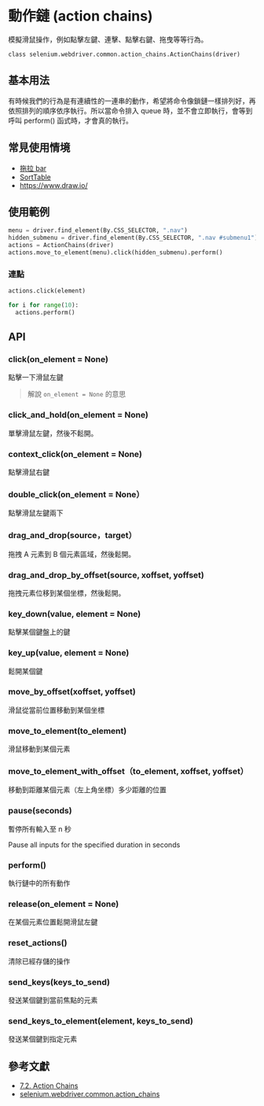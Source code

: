 # 動作鏈 (action chains)

模擬滑鼠操作，例如點擊左鍵、連擊、點擊右鍵、拖曳等等行為。

```
class selenium.webdriver.common.action_chains.ActionChains(driver)
```

## 基本用法

有時候我們的行為是有連續性的一連串的動作，希望將命令像鎖鏈一樣排列好，再依照排列的順序依序執行。所以當命令排入 queue 時，並不會立即執行，會等到呼叫 perform() 函式時，才會真的執行。

## 常見使用情境

- [拖拉 bar](https://www.w3schools.com/tags/tryit.asp?filename=tryhtml5_input_type_range)
- [SortTable](https://demoqa.com/sortable)
- <https://www.draw.io/>

## 使用範例

```py
menu = driver.find_element(By.CSS_SELECTOR, ".nav")
hidden_submenu = driver.find_element(By.CSS_SELECTOR, ".nav #submenu1")
actions = ActionChains(driver)
actions.move_to_element(menu).click(hidden_submenu).perform()
```

### 連點

```py
actions.click(element)

for i for range(10):
  actions.perform()
```

## API

### click(on_element = None)

點擊一下滑鼠左鍵

> 解說 `on_element = None` 的意思

### click_and_hold(on_element = None)

單擊滑鼠左鍵，然後不鬆開。

### context_click(on_element = None)

點擊滑鼠右鍵

### double_click(on_element = None）

點擊滑鼠左鍵兩下

### drag_and_drop(source，target）

拖拽 A 元素到 B 個元素區域，然後鬆開。

### drag_and_drop_by_offset(source, xoffset, yoffset)

拖拽元素位移到某個坐標，然後鬆開。

### key_down(value, element = None)

點擊某個鍵盤上的鍵

### key_up(value, element = None)

鬆開某個鍵

### move_by_offset(xoffset, yoffset)

滑鼠從當前位置移動到某個坐標

### move_to_element(to_element)

滑鼠移動到某個元素

### move_to_element_with_offset（to_element, xoffset, yoffset）

移動到距離某個元素（左上角坐標）多少距離的位置

### pause(seconds)

暫停所有輸入至 n 秒

Pause all inputs for the specified duration in seconds

### perform()

執行鏈中的所有動作

### release(on_element = None)

在某個元素位置鬆開滑鼠左鍵

### reset_actions()

清除已經存儲的操作

### send_keys(keys_to_send)

發送某個鍵到當前焦點的元素

### send_keys_to_element(element, keys_to_send)

發送某個鍵到指定元素

## 參考文獻

- [7.2. Action Chains](https://selenium-python.readthedocs.io/api.html#module-selenium.webdriver.common.action_chains)
- [selenium.webdriver.common.action_chains](https://www.selenium.dev/selenium/docs/api/py/webdriver/selenium.webdriver.common.action_chains.html)
